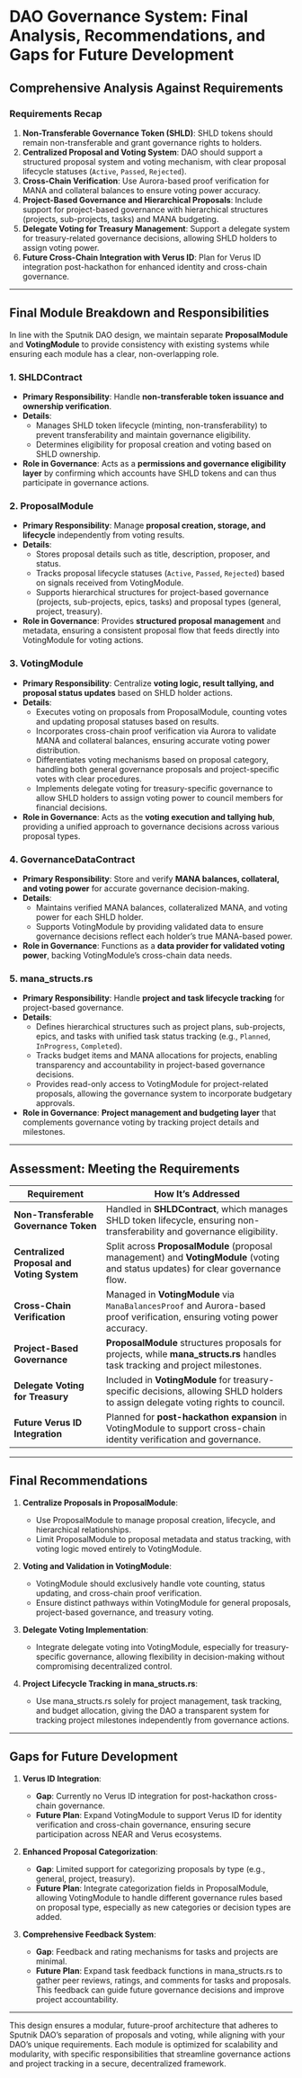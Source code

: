 
# DAO Governance System: Final Analysis, Recommendations, and Gaps for Future Development

## Comprehensive Analysis Against Requirements

### Requirements Recap

1. **Non-Transferable Governance Token (SHLD)**: SHLD tokens should remain non-transferable and grant governance rights to holders.
2. **Centralized Proposal and Voting System**: DAO should support a structured proposal system and voting mechanism, with clear proposal lifecycle statuses (`Active`, `Passed`, `Rejected`).
3. **Cross-Chain Verification**: Use Aurora-based proof verification for MANA and collateral balances to ensure voting power accuracy.
4. **Project-Based Governance and Hierarchical Proposals**: Include support for project-based governance with hierarchical structures (projects, sub-projects, tasks) and MANA budgeting.
5. **Delegate Voting for Treasury Management**: Support a delegate system for treasury-related governance decisions, allowing SHLD holders to assign voting power.
6. **Future Cross-Chain Integration with Verus ID**: Plan for Verus ID integration post-hackathon for enhanced identity and cross-chain governance.

---

## Final Module Breakdown and Responsibilities

In line with the Sputnik DAO design, we maintain separate **ProposalModule** and **VotingModule** to provide consistency with existing systems while ensuring each module has a clear, non-overlapping role.

### 1. **SHLDContract**

- **Primary Responsibility**: Handle **non-transferable token issuance and ownership verification**.
- **Details**:
    - Manages SHLD token lifecycle (minting, non-transferability) to prevent transferability and maintain governance eligibility.
    - Determines eligibility for proposal creation and voting based on SHLD ownership.
- **Role in Governance**: Acts as a **permissions and governance eligibility layer** by confirming which accounts have SHLD tokens and can thus participate in governance actions.

### 2. **ProposalModule**

- **Primary Responsibility**: Manage **proposal creation, storage, and lifecycle** independently from voting results.
- **Details**:
    - Stores proposal details such as title, description, proposer, and status.
    - Tracks proposal lifecycle statuses (`Active`, `Passed`, `Rejected`) based on signals received from VotingModule.
    - Supports hierarchical structures for project-based governance (projects, sub-projects, epics, tasks) and proposal types (general, project, treasury).
- **Role in Governance**: Provides **structured proposal management** and metadata, ensuring a consistent proposal flow that feeds directly into VotingModule for voting actions.

### 3. **VotingModule**

- **Primary Responsibility**: Centralize **voting logic, result tallying, and proposal status updates** based on SHLD holder actions.
- **Details**:
    - Executes voting on proposals from ProposalModule, counting votes and updating proposal statuses based on results.
    - Incorporates cross-chain proof verification via Aurora to validate MANA and collateral balances, ensuring accurate voting power distribution.
    - Differentiates voting mechanisms based on proposal category, handling both general governance proposals and project-specific votes with clear procedures.
    - Implements delegate voting for treasury-specific governance to allow SHLD holders to assign voting power to council members for financial decisions.
- **Role in Governance**: Acts as the **voting execution and tallying hub**, providing a unified approach to governance decisions across various proposal types.

### 4. **GovernanceDataContract**

- **Primary Responsibility**: Store and verify **MANA balances, collateral, and voting power** for accurate governance decision-making.
- **Details**:
    - Maintains verified MANA balances, collateralized MANA, and voting power for each SHLD holder.
    - Supports VotingModule by providing validated data to ensure governance decisions reflect each holder’s true MANA-based power.
- **Role in Governance**: Functions as a **data provider for validated voting power**, backing VotingModule’s cross-chain data needs.

### 5. **mana_structs.rs**

- **Primary Responsibility**: Handle **project and task lifecycle tracking** for project-based governance.
- **Details**:
    - Defines hierarchical structures such as project plans, sub-projects, epics, and tasks with unified task status tracking (e.g., `Planned`, `InProgress`, `Completed`).
    - Tracks budget items and MANA allocations for projects, enabling transparency and accountability in project-based governance decisions.
    - Provides read-only access to VotingModule for project-related proposals, allowing the governance system to incorporate budgetary approvals.
- **Role in Governance**: **Project management and budgeting layer** that complements governance voting by tracking project details and milestones.

---

## Assessment: Meeting the Requirements

| Requirement                               | How It’s Addressed                                                                                                                 |
|-------------------------------------------|------------------------------------------------------------------------------------------------------------------------------------|
| **Non-Transferable Governance Token**     | Handled in **SHLDContract**, which manages SHLD token lifecycle, ensuring non-transferability and governance eligibility.          |
| **Centralized Proposal and Voting System** | Split across **ProposalModule** (proposal management) and **VotingModule** (voting and status updates) for clear governance flow.  |
| **Cross-Chain Verification**              | Managed in **VotingModule** via `ManaBalancesProof` and Aurora-based proof verification, ensuring voting power accuracy.          |
| **Project-Based Governance**              | **ProposalModule** structures proposals for projects, while **mana_structs.rs** handles task tracking and project milestones.     |
| **Delegate Voting for Treasury**          | Included in **VotingModule** for treasury-specific decisions, allowing SHLD holders to assign delegate voting rights to council.  |
| **Future Verus ID Integration**           | Planned for **post-hackathon expansion** in VotingModule to support cross-chain identity verification and governance.             |

---

## Final Recommendations

1. **Centralize Proposals in ProposalModule**:
    - Use ProposalModule to manage proposal creation, lifecycle, and hierarchical relationships.
    - Limit ProposalModule to proposal metadata and status tracking, with voting logic moved entirely to VotingModule.

2. **Voting and Validation in VotingModule**:
    - VotingModule should exclusively handle vote counting, status updating, and cross-chain proof verification.
    - Ensure distinct pathways within VotingModule for general proposals, project-based governance, and treasury voting.

3. **Delegate Voting Implementation**:
    - Integrate delegate voting into VotingModule, especially for treasury-specific governance, allowing flexibility in decision-making without compromising decentralized control.

4. **Project Lifecycle Tracking in mana_structs.rs**:
    - Use mana_structs.rs solely for project management, task tracking, and budget allocation, giving the DAO a transparent system for tracking project milestones independently from governance actions.

---

## Gaps for Future Development

1. **Verus ID Integration**:
    - **Gap**: Currently no Verus ID integration for post-hackathon cross-chain governance.
    - **Future Plan**: Expand VotingModule to support Verus ID for identity verification and cross-chain governance, ensuring secure participation across NEAR and Verus ecosystems.

2. **Enhanced Proposal Categorization**:
    - **Gap**: Limited support for categorizing proposals by type (e.g., general, project, treasury).
    - **Future Plan**: Integrate categorization fields in ProposalModule, allowing VotingModule to handle different governance rules based on proposal type, especially as new categories or decision types are added.

3. **Comprehensive Feedback System**:
    - **Gap**: Feedback and rating mechanisms for tasks and projects are minimal.
    - **Future Plan**: Expand task feedback functions in mana_structs.rs to gather peer reviews, ratings, and comments for tasks and proposals. This feedback can guide future governance decisions and improve project accountability.

---

This design ensures a modular, future-proof architecture that adheres to Sputnik DAO’s separation of proposals and voting, while aligning with your DAO’s unique requirements. Each module is optimized for scalability and modularity, with specific responsibilities that streamline governance actions and project tracking in a secure, decentralized framework.
